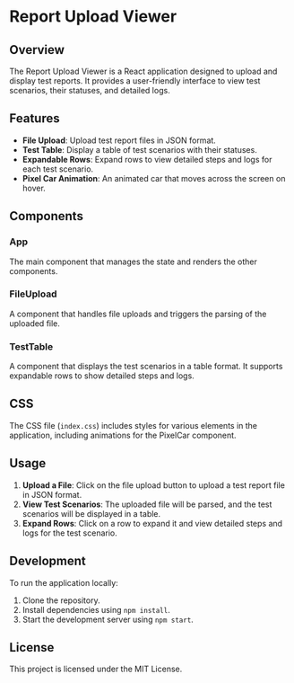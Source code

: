 
# Report Upload Viewer

## Overview

The Report Upload Viewer is a React application designed to upload and display test reports. It provides a user-friendly interface to view test scenarios, their statuses, and detailed logs.

## Features

- **File Upload**: Upload test report files in JSON format.
- **Test Table**: Display a table of test scenarios with their statuses.
- **Expandable Rows**: Expand rows to view detailed steps and logs for each test scenario.
- **Pixel Car Animation**: An animated car that moves across the screen on hover.

## Components

### App

The main component that manages the state and renders the other components.

### FileUpload

A component that handles file uploads and triggers the parsing of the uploaded file.

### TestTable

A component that displays the test scenarios in a table format. It supports expandable rows to show detailed steps and logs.

## CSS

The CSS file (`index.css`) includes styles for various elements in the application, including animations for the PixelCar component.

## Usage

1. **Upload a File**: Click on the file upload button to upload a test report file in JSON format.
2. **View Test Scenarios**: The uploaded file will be parsed, and the test scenarios will be displayed in a table.
3. **Expand Rows**: Click on a row to expand it and view detailed steps and logs for the test scenario.

## Development

To run the application locally:

1. Clone the repository.
2. Install dependencies using `npm install`.
3. Start the development server using `npm start`.

## License

This project is licensed under the MIT License.
